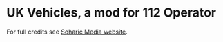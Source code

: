 <h1>UK Vehicles, a mod for 112 Operator</h1>
<p>For full credits see <a href="https://soharicmedia.com/112/vehicle-mods">Soharic Media website</a>.</p>